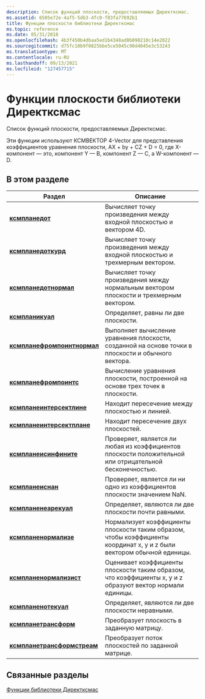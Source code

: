 ```yaml
---
description: Список функций плоскости, предоставляемых Директксмас.
ms.assetid: 6505e72e-4af5-5db3-4fc0-f83fa77692b1
title: Функции плоскости библиотеки Директксмас
ms.topic: reference
ms.date: 05/31/2018
ms.openlocfilehash: 4b3f450b4dbaa5ed1b4348ad8b090210c14e2022
ms.sourcegitcommit: d75fc10b9f0825bbe5ce5045c90d4045e3c53243
ms.translationtype: MT
ms.contentlocale: ru-RU
ms.lasthandoff: 09/13/2021
ms.locfileid: "127457715"
---
```

# <a name="directxmath-library-plane-functions"></a>Функции плоскости библиотеки Директксмас

Список функций плоскости, предоставляемых Директксмас.

Эти функции используют КСМВЕКТОР 4-Vector для представления коэффициентов уравнения плоскости, AX + by + CZ + D = 0, где X-компонент — это, компонент Y — B, компонент Z — C, а W-компонент — D.

## <a name="in-this-section"></a>В этом разделе



| Раздел                                                               | Описание                                                                                                      |
|---------------------------------------------------------------------|------------------------------------------------------------------------------------------------------------------|
| [**ксмпланедот**](/windows/win32/api/directxmath/nf-directxmath-xmplanedot)<br/>                         | Вычисляет точку произведения между входной плоскостью и вектором 4D.<br/>                                    |
| [**ксмпланедоткурд**](/windows/win32/api/directxmath/nf-directxmath-xmplanedotcoord)<br/>               | Вычисляет точку произведения между входной плоскостью и трехмерным вектором.<br/>                                    |
| [**ксмпланедотнормал**](/windows/win32/api/directxmath/nf-directxmath-xmplanedotnormal)<br/>             | Вычисляет точку произведения между нормальным вектором плоскости и трехмерным вектором.<br/>                      |
| [**ксмпланикуал**](/windows/win32/api/directxmath/nf-directxmath-xmplaneequal)<br/>                     | Определяет, равны ли две плоскости.<br/>                                                                   |
| [**ксмпланефромпоинтнормал**](/windows/win32/api/directxmath/nf-directxmath-xmplanefrompointnormal)<br/> | Выполняет вычисление уравнения плоскости, созданной на основе точки в плоскости и обычного вектора.<br/>           |
| [**ксмпланефромпоинтс**](/windows/win32/api/directxmath/nf-directxmath-xmplanefrompoints)<br/>           | Вычисление уравнения плоскости, построенной на основе трех точек в плоскости.<br/>                          |
| [**ксмпланеинтерсектлине**](/windows/win32/api/directxmath/nf-directxmath-xmplaneintersectline)<br/>     | Находит пересечение между плоскостью и линией.<br/>                                                    |
| [**ксмпланеинтерсектплане**](/windows/win32/api/directxmath/nf-directxmath-xmplaneintersectplane)<br/>   | Находит пересечение двух плоскостей.<br/>                                                                 |
| [**ксмпланеисинфините**](/windows/win32/api/directxmath/nf-directxmath-xmplaneisinfinite)<br/>           | Проверяет, является ли любая из коэффициентов плоскости положительной или отрицательной бесконечностью.<br/>                    |
| [**ксмпланеиснан**](/windows/win32/api/directxmath/nf-directxmath-xmplaneisnan)<br/>                     | Проверяет, является ли ни одно из коэффициентов плоскости значением NaN.<br/>                                            |
| [**ксмпланенеарекуал**](/windows/win32/api/directxmath/nf-directxmath-xmplanenearequal)<br/>             | Определяет, являются ли две плоскости почти равными.<br/>                                                       |
| [**ксмпланенормализе**](/windows/win32/api/directxmath/nf-directxmath-xmplanenormalize)<br/>             | Нормализует коэффициенты плоскости таким образом, чтобы коэффициенты координат x, y и z были вектором обычной единицы.<br/> |
| [**ксмпланенормализист**](/windows/win32/api/directxmath/nf-directxmath-xmplanenormalizeest)<br/>       | Оценивает коэффициенты плоскости таким образом, что коэффициенты x, y и z образуют вектор нормали единицы.<br/>  |
| [**ксмпланенотекуал**](/windows/win32/api/directxmath/nf-directxmath-xmplanenotequal)<br/>               | Определяет, являются ли две плоскости неравными.<br/>                                                                 |
| [**ксмпланетрансформ**](/windows/win32/api/directxmath/nf-directxmath-xmplanetransform)<br/>             | Преобразует плоскость в заданную матрицу.<br/>                                                                 |
| [**ксмпланетрансформстреам**](/windows/win32/api/directxmath/nf-directxmath-xmplanetransformstream)<br/> | Преобразует поток плоскостей по заданной матрице.<br/>                                                      |



 

## <a name="related-topics"></a>Связанные разделы

<dl> <dt>

[Функции библиотеки Директксмас](ovw-xnamath-reference-functions.md)
</dt> </dl>

 

 
